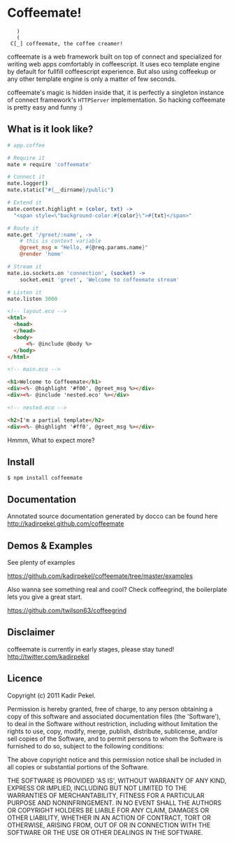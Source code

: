 Coffeemate!
===========
```
   )
   (
 C[_] coffeemate, the coffee creamer!
```
coffeemate is a web framework built on top of connect and specialized for writing web apps comfortably in coffeescript.
It uses eco template engine by default for fullfill coffeescript experience. But also using coffeekup or any other template engine is only a matter of few seconds.

coffeemate's magic is hidden inside that, it is perfectly a singleton instance of connect framework's `HTTPServer` implementation. So hacking coffeemate is pretty easy and funny :)


What is it look like?
---------------------

``` coffeescript
# app.coffee

# Require it
mate = require 'coffeemate'

# Connect it
mate.logger()
mate.static("#{__dirname}/public")

# Extend it
mate.context.highlight = (color, txt) ->
  "<span style=\"background-color:#{color}\">#{txt}</span>"

# Route it
mate.get '/greet/:name', ->
	# this is context variable
	@greet_msg = "Hello, #{@req.params.name}"
	@render 'home'

# Stream it
mate.io.sockets.on 'connection', (socket) ->
	socket.emit 'greet', 'Welcome to coffeemate stream'

# Listen it
mate.listen 3000
```

``` html
<!-- layout.eco -->
<html>
  <head>
  </head>
  <body>
      <%- @include @body %>
  </body>
</html>
```

``` html
<!-- main.eco -->

<h1>Welcome to Coffeemate</h1>
<div><%- @highlight '#f00', @greet_msg %></div>
<div><%- @include 'nested.eco' %></div>
```

``` html
<!-- nested.eco -->

<h2>I'm a partial template</h2>
<div><%- @highlight '#ff0', @greet_msg %></div>
```

Hmmm, What to expect more?

Install
-------

```
$ npm install coffeemate
```

Documentation
-------------

Annotated source documentation generated by docco can be found here <http://kadirpekel.github.com/coffeemate>

Demos & Examples
----------------

See plenty of examples

<https://github.com/kadirpekel/coffeemate/tree/master/examples>

Also wanna see something real and cool? Check coffeegrind, the boilerplate lets you give a great start.

<https://github.com/twilson63/coffeegrind>

Disclaimer
----------
coffeemate is currently in early stages, please stay tuned! <http://twitter.com/kadirpekel>

Licence
-------
Copyright (c) 2011 Kadir Pekel.

Permission is hereby granted, free of charge, to any person obtaining a copy of
this software and associated documentation files (the 'Software'), to deal in
the Software without restriction, including without limitation the rights to
use, copy, modify, merge, publish, distribute, sublicense, and/or sell copies of
the Software, and to permit persons to whom the Software is furnished to do so,
subject to the following conditions:

The above copyright notice and this permission notice shall be included in all
copies or substantial portions of the Software.

THE SOFTWARE IS PROVIDED 'AS IS', WITHOUT WARRANTY OF ANY KIND, EXPRESS OR
IMPLIED, INCLUDING BUT NOT LIMITED TO THE WARRANTIES OF MERCHANTABILITY, FITNESS
FOR A PARTICULAR PURPOSE AND NONINFRINGEMENT. IN NO EVENT SHALL THE AUTHORS OR
COPYRIGHT HOLDERS BE LIABLE FOR ANY CLAIM, DAMAGES OR OTHER LIABILITY, WHETHER
IN AN ACTION OF CONTRACT, TORT OR OTHERWISE, ARISING FROM, OUT OF OR IN
CONNECTION WITH THE SOFTWARE OR THE USE OR OTHER DEALINGS IN THE SOFTWARE.

